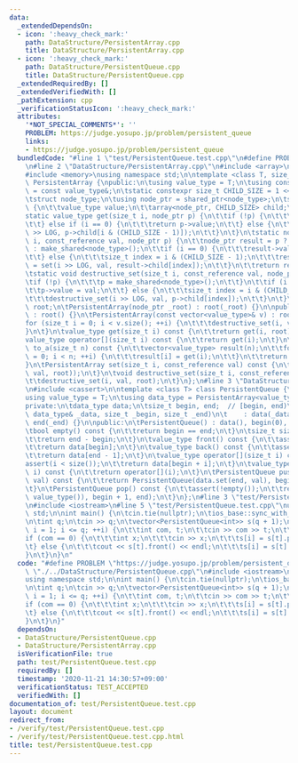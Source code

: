 ```yaml
---
data:
  _extendedDependsOn:
  - icon: ':heavy_check_mark:'
    path: DataStructure/PersistentArray.cpp
    title: DataStructure/PersistentArray.cpp
  - icon: ':heavy_check_mark:'
    path: DataStructure/PersistentQueue.cpp
    title: DataStructure/PersistentQueue.cpp
  _extendedRequiredBy: []
  _extendedVerifiedWith: []
  _pathExtension: cpp
  _verificationStatusIcon: ':heavy_check_mark:'
  attributes:
    '*NOT_SPECIAL_COMMENTS*': ''
    PROBLEM: https://judge.yosupo.jp/problem/persistent_queue
    links:
    - https://judge.yosupo.jp/problem/persistent_queue
  bundledCode: "#line 1 \"test/PersistentQueue.test.cpp\"\n#define PROBLEM \"https://judge.yosupo.jp/problem/persistent_queue\"\
    \n#line 2 \"DataStructure/PersistentArray.cpp\"\n#include <array>\n#include <vector>\n\
    #include <memory>\nusing namespace std;\n\ntemplate <class T, size_t LOG> class\
    \ PersistentArray {\npublic:\n\tusing value_type = T;\n\tusing const_reference\
    \ = const value_type&;\n\tstatic constexpr size_t CHILD_SIZE = 1 << LOG;\n\nprivate:\n\
    \tstruct node_type;\n\tusing node_ptr = shared_ptr<node_type>;\n\tstruct node_type\
    \ {\n\t\tvalue_type value;\n\t\tarray<node_ptr, CHILD_SIZE> child;\n\t};\n\n\t\
    static value_type get(size_t i, node_ptr p) {\n\t\tif (!p) {\n\t\t\treturn value_type();\n\
    \t\t} else if (i == 0) {\n\t\t\treturn p->value;\n\t\t} else {\n\t\t\treturn get(i\
    \ >> LOG, p->child[i & (CHILD_SIZE - 1)]);\n\t\t}\n\t}\n\tstatic node_ptr set(size_t\
    \ i, const_reference val, node_ptr p) {\n\t\tnode_ptr result = p ? make_shared<node_type>(*p)\
    \ : make_shared<node_type>();\n\t\tif (i == 0) {\n\t\t\tresult->value = val;\n\
    \t\t} else {\n\t\t\tsize_t index = i & (CHILD_SIZE - 1);\n\t\t\tresult->child[index]\
    \ = set(i >> LOG, val, result->child[index]);\n\t\t}\n\t\treturn result;\n\t}\n\
    \tstatic void destructive_set(size_t i, const_reference val, node_ptr& p) {\n\t\
    \tif (!p) {\n\t\t\tp = make_shared<node_type>();\n\t\t}\n\t\tif (i == 0) {\n\t\
    \t\tp->value = val;\n\t\t} else {\n\t\t\tsize_t index = i & (CHILD_SIZE - 1);\n\
    \t\t\tdestructive_set(i >> LOG, val, p->child[index]);\n\t\t}\n\t}\n\n\tnode_ptr\
    \ root;\n\tPersistentArray(node_ptr _root) : root(_root) {}\n\npublic:\n\tPersistentArray()\
    \ : root() {}\n\tPersistentArray(const vector<value_type>& v) : root() {\n\t\t\
    for (size_t i = 0; i < v.size(); ++i) {\n\t\t\tdestructive_set(i, v[i]);\n\t\t\
    }\n\t}\n\tvalue_type get(size_t i) const {\n\t\treturn get(i, root);\n\t}\n\t\
    value_type operator[](size_t i) const {\n\t\treturn get(i);\n\t}\n\tvector<value_type>\
    \ to_a(size_t n) const {\n\t\tvector<value_type> result(n);\n\t\tfor (size_t i\
    \ = 0; i < n; ++i) {\n\t\t\tresult[i] = get(i);\n\t\t}\n\t\treturn result;\n\t\
    }\n\tPersistentArray set(size_t i, const_reference val) const {\n\t\treturn PersistentArray(set(i,\
    \ val, root));\n\t}\n\tvoid destructive_set(size_t i, const_reference val) {\n\
    \t\tdestructive_set(i, val, root);\n\t}\n};\n#line 3 \"DataStructure/PersistentQueue.cpp\"\
    \n#include <cassert>\n\ntemplate <class T> class PersistentQueue {\npublic:\n\t\
    using value_type = T;\n\tusing data_type = PersistentArray<value_type, 2>;\n\n\
    private:\n\tdata_type data;\n\tsize_t begin, end;  // [begin, end)\n\tPersistentQueue(const\
    \ data_type& _data, size_t _begin, size_t _end)\n\t    : data(_data), begin(_begin),\
    \ end(_end) {}\n\npublic:\n\tPersistentQueue() : data(), begin(0), end(0) {}\n\
    \tbool empty() const {\n\t\treturn begin == end;\n\t}\n\tsize_t size() const {\n\
    \t\treturn end - begin;\n\t}\n\tvalue_type front() const {\n\t\tassert(!empty());\n\
    \t\treturn data[begin];\n\t}\n\tvalue_type back() const {\n\t\tassert(!empty());\n\
    \t\treturn data[end - 1];\n\t}\n\tvalue_type operator[](size_t i) const {\n\t\t\
    assert(i < size());\n\t\treturn data[begin + i];\n\t}\n\tvalue_type at(size_t\
    \ i) const {\n\t\treturn operator[](i);\n\t}\n\tPersistentQueue push(const T&\
    \ val) const {\n\t\treturn PersistentQueue(data.set(end, val), begin, end + 1);\n\
    \t}\n\tPersistentQueue pop() const {\n\t\tassert(!empty());\n\t\treturn PersistentQueue(data.set(begin,\
    \ value_type()), begin + 1, end);\n\t}\n};\n#line 3 \"test/PersistentQueue.test.cpp\"\
    \n#include <iostream>\n#line 5 \"test/PersistentQueue.test.cpp\"\nusing namespace\
    \ std;\n\nint main() {\n\tcin.tie(nullptr);\n\tios_base::sync_with_stdio(false);\n\
    \n\tint q;\n\tcin >> q;\n\tvector<PersistentQueue<int>> s(q + 1);\n\tfor (int\
    \ i = 1; i <= q; ++i) {\n\t\tint com, t;\n\t\tcin >> com >> t;\n\t\t++t;\n\t\t\
    if (com == 0) {\n\t\t\tint x;\n\t\t\tcin >> x;\n\t\t\ts[i] = s[t].push(x);\n\t\
    \t} else {\n\t\t\tcout << s[t].front() << endl;\n\t\t\ts[i] = s[t].pop();\n\t\t\
    }\n\t}\n}\n"
  code: "#define PROBLEM \"https://judge.yosupo.jp/problem/persistent_queue\"\n#include\
    \ \"./../DataStructure/PersistentQueue.cpp\"\n#include <iostream>\n#include <vector>\n\
    using namespace std;\n\nint main() {\n\tcin.tie(nullptr);\n\tios_base::sync_with_stdio(false);\n\
    \n\tint q;\n\tcin >> q;\n\tvector<PersistentQueue<int>> s(q + 1);\n\tfor (int\
    \ i = 1; i <= q; ++i) {\n\t\tint com, t;\n\t\tcin >> com >> t;\n\t\t++t;\n\t\t\
    if (com == 0) {\n\t\t\tint x;\n\t\t\tcin >> x;\n\t\t\ts[i] = s[t].push(x);\n\t\
    \t} else {\n\t\t\tcout << s[t].front() << endl;\n\t\t\ts[i] = s[t].pop();\n\t\t\
    }\n\t}\n}"
  dependsOn:
  - DataStructure/PersistentQueue.cpp
  - DataStructure/PersistentArray.cpp
  isVerificationFile: true
  path: test/PersistentQueue.test.cpp
  requiredBy: []
  timestamp: '2020-11-21 14:30:57+09:00'
  verificationStatus: TEST_ACCEPTED
  verifiedWith: []
documentation_of: test/PersistentQueue.test.cpp
layout: document
redirect_from:
- /verify/test/PersistentQueue.test.cpp
- /verify/test/PersistentQueue.test.cpp.html
title: test/PersistentQueue.test.cpp
---
```

